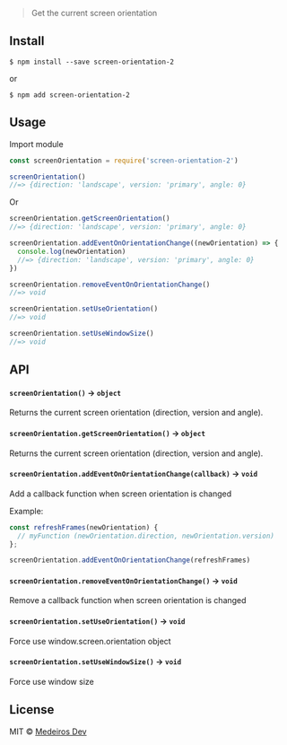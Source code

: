 > Get the current screen orientation


## Install

```
$ npm install --save screen-orientation-2
```

or 

```
$ npm add screen-orientation-2
```


## Usage

Import module

```js
const screenOrientation = require('screen-orientation-2')
```

```js
screenOrientation()
//=> {direction: 'landscape', version: 'primary', angle: 0}
```
Or
```js
screenOrientation.getScreenOrientation()
//=> {direction: 'landscape', version: 'primary', angle: 0}
```

```js
screenOrientation.addEventOnOrientationChange((newOrientation) => {
  console.log(newOrientation)
  //=> {direction: 'landscape', version: 'primary', angle: 0}
})
```

```js
screenOrientation.removeEventOnOrientationChange()
//=> void
```

```js
screenOrientation.setUseOrientation()
//=> void
```

```js
screenOrientation.setUseWindowSize()
//=> void
```

## API

#### `screenOrientation()` -> `object`

Returns the current screen orientation (direction, version and angle).

#### `screenOrientation.getScreenOrientation()` -> `object`

Returns the current screen orientation (direction, version and angle).

#### `screenOrientation.addEventOnOrientationChange(callback)` -> `void`

Add a callback function when screen orientation is changed

Example:
```js
const refreshFrames(newOrientation) {
  // myFunction (newOrientation.direction, newOrientation.version)
};

screenOrientation.addEventOnOrientationChange(refreshFrames)
```

#### `screenOrientation.removeEventOnOrientationChange()` -> `void`

Remove a callback function when screen orientation is changed


#### `screenOrientation.setUseOrientation()` -> `void`

Force use window.screen.orientation object

#### `screenOrientation.setUseWindowSize()` -> `void`

Force use window size

## License

MIT © [Medeiros Dev](https://github/MedeirosDev)
